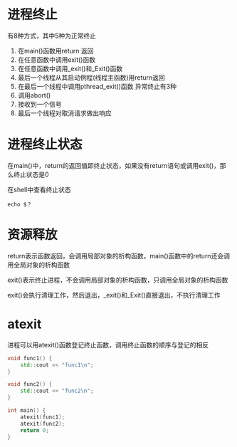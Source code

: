 # 进程终止
有8种方式，其中5种为正常终止
1. 在main()函数用return 返回
2. 在任意函数中调用exit()函数
3. 在任意函数中调用_exit()和_Exit()函数
4. 最后一个线程从其启动例程(线程主函数)用return返回
5. 在最后一个线程中调用pthread_exit()函数
异常终止有3种
6. 调用abort()
7. 接收到一个信号
8. 最后一个线程对取消请求做出响应

# 进程终止状态
在main()中，return的返回值即终止状态，如果没有return语句或调用exit()，那么终止状态是0

在shell中查看终止状态
```shell
echo $？
```

# 资源释放
return表示函数返回，会调用局部对象的析构函数，main()函数中的return还会调用全局对象的析构函数

exit()表示终止进程，不会调用局部对象的析构函数，只调用全局对象的析构函数

exit()会执行清理工作，然后退出，_exit()和_Exit()直接退出，不执行清理工作

# atexit
进程可以用atexit()函数登记终止函数，调用终止函数的顺序与登记的相反
```cpp
void func1() {
    std::cout << "func1\n";
}

void func2() {
    std::cout << "func2\n";
}

int main() {
    atexit(func1);
    atexit(func2);
    return 0;
}
```